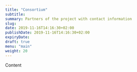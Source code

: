 ```yaml
---
title: "Consortium"
subtitle:
summary: Partners of the project with contact information
slug:
date: 2019-11-16T14:16:30+02:00
publishDate: 2019-11-16T14:16:30+02:00
expiryDate: 
draft: true
menu: "main"
weight: 20
---
```


Content
